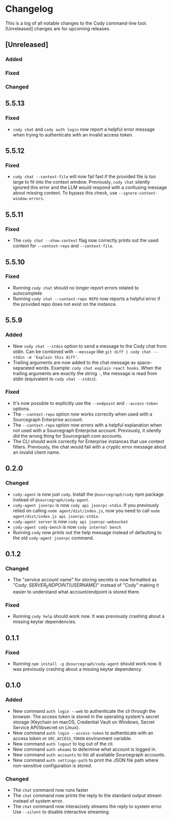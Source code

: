 # Changelog

This is a log of all notable changes to the Cody command-line tool. [Unreleased] changes are for upcoming releases.

## [Unreleased]

### Added

### Fixed

### Changed

## 5.5.13
### Fixed

- `cody chat` and `cody auth login` now report a helpful error message when trying to authenticate with an invalid access token.

## 5.5.12

### Fixed

- `cody chat --context-file` will now fail fast if the provided file is too
  large to fit into the context window. Previously, `cody chat` silently ignored
  this error and the LLM would respond with a confusing message about missing
  context. To bypass this check, use `--ignore-context-window-errors`.

## 5.5.11

### Fixed

- The `cody chat --show-context` flag now correctly prints out the used context for `--context-repo` and `--context-file`.

## 5.5.10

### Fixed

- Running `cody chat` should no longer report errors related to autocomplete
- Running `cody chat --context-repo REPO` now reports a helpful error if the provided repo does not exist on the instance.

## 5.5.9

### Added

- New `cody chat --stdin` option to send a message to the Cody chat from stdin. Can be combined with `--message` like `git diff | cody chat --stdin -m 'Explain this diff'`.
- Trailing arguments are now added to the chat message as space-separated words. Example: `cody chat explain react hooks`. When the trailing arguments are exactly the string `-`, the message is read from stdin (equivalent to `cody chat --stdin`).

### Fixed

- It's now possible to explicitly use the `--endpoint` and `--access-token` options.
- The `--context-repo` option now works correctly when used with a Sourcegraph Enterprise account.
- The `--context-repo` option now errors with a helpful explanation when not used with a Sourcegraph Enterprise account. Previously, it silently did the wrong thing for Sourcegraph.com accounts.
- The CLI should work correctly for Enterprise instances that use context filters. Previously, the chat would fail with a cryptic error message about an invalid client name.

## 0.2.0

### Changed

- `cody-agent` is now just `cody`. Install the `@sourcegraph/cody` npm package instead of `@sourcegraph/cody-agent`.
- `cody-agent jsonrpc` is now `cody api jsonrpc-stdio`. If you previously relied on calling `node agent/dist/index.js`, now you need to call `node agent/dist/index.js api jsonrpc-stdio`.
- `cody-agent server` is now `cody api jsonrpc-websocket`
- `cody-agent cody-bench` is now `cody internal bench`
- Running `cody` now prints out the help message instead of defaulting to the old `cody-agent jsonrpc` command.

## 0.1.2

### Changed

- The "service account name" for storing secrets is now formatted as "Cody:
  $SERVER_ENDPOINT ($USERNAME)" instead of "Cody" making it easier to
  understand what account/endpoint is stored there.

### Fixed

- Running `cody help` should work now. It was previously crashing about a missing keytar dependencies.

## 0.1.1
### Fixed

- Running `npm install -g @sourcegraph/cody-agent` should work now. It was previously crashing about a missing keytar dependency.

## 0.1.0

### Added

- New command `auth login --web` to authenticate the cli through the browser. The access token is stored in the operating system's secret storage (Keychain on macOS, Credential Vault on Windows, Secret Service API/libsecret on Linux).
- New command `auth login --access-token` to authenticate with an access token or `SRC_ACCESS_TOKEN` environment variable.
- New command `auth logout` to log out of the cli.
- New command `auth whoami` to determine what account is logged in.
- New command `auth accounts` to list all available Sourcegraph accounts.
- New command `auth settings-path` to print the JSON file path where non-sensitive configuration is stored.

### Changed

- The `chat` command now runs faster
- The `chat` command now prints the reply to the standard output stream instead of system error.
- The `chat` command now interacively streams the reply to system error. Use `--silent` to disable interactive streaming.

